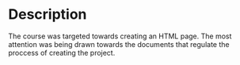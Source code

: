 # Description

The course was targeted towards creating an HTML page. The most attention was being drawn towards the documents that regulate the proccess of creating the project. 
